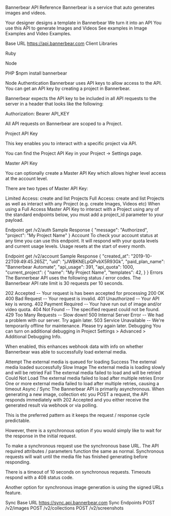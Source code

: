 Bannerbear API Reference
Bannerbear is a service that auto generates images and videos.

Your designer designs a template in Bannerbear
We turn it into an API
You use this API to generate Images and Videos
See examples in Image Examples and Video Examples.

Base URL
https://api.bannerbear.com
Client Libraries

Ruby

Node

PHP
$npm install bannerbear

Node
Authentication
Bannerbear uses API keys to allow access to the API. You can get an API key by creating a project in Bannerbear.

Bannerbear expects the API key to be included in all API requests to the server in a header that looks like the following:

Authorization: Bearer API_KEY

All API requests on Bannerbear are scoped to a Project.

Project API Key

This key enables you to interact with a specific project via API.

You can find the Project API Key in your Project → Settings page.

Master API Key

You can optionally create a Master API Key which allows higher level access at the account level.

There are two types of Master API Key:

Limited Access: create and list Projects
Full Access: create and list Projects as well as interact with any Project (e.g. create Images, Videos etc)
When using a Full Access Master API Key to interact with a Project using any of the standard endpoints below, you must add a project_id parameter to your payload.

Endpoint
get	/v2/auth
Sample Response
{
  "message": "Authorized",
  "project": "My Project Name"
}
Account
To check your account status at any time you can use this endpoint. It will respond with your quota levels and current usage levels. Usage resets at the start of every month.

Endpoint
get	/v2/account
Sample Response
{
  "created_at": "2019-10-22T09:49:45.265Z",
  "uid": "jJWBKNELpQPvbX5R93Gk",
  "paid_plan_name": "Bannerbear Automate",
  "api_usage": 391,
  "api_quota": 1000,
  "current_project": {
    "name": "My Project Name",
    "templates": 42,
  }
}
Errors
The Bannerbear API uses the following status / error codes. The Bannerbear API rate limit is 30 requests per 10 seconds.

202	Accepted -- Your request is has been accepted for processing
200	OK
400	Bad Request -- Your request is invalid.
401	Unauthorized -- Your API key is wrong.
402	Payment Required -- Your have run out of image and/or video quota.
404	Not Found -- The specified request could not be found.
429	Too Many Requests -- Slow down!
500	Internal Server Error -- We had a problem with our server. Try again later.
503	Service Unavailable -- We're temporarily offline for maintenance. Please try again later.
Debugging
You can turn on additional debugging in Project Settings > Advanced > Additional Debugging Info.

When enabled, this enhances webhook data with info on whether Bannerbear was able to successfully load external media.

Attempt	The external media is queued for loading
Success	The external media loaded successfully
Slow Image	The external media is loading slowly and will be retried
Fail	The external media failed to load and will be retried
Could Not Load	The external media failed to load after multiple retries
Error	One or more external media failed to load after multiple retries, causing a timeout
Async / Sync
The Bannerbear API is primarily asynchronous. When generating a new image, collection etc you POST a request, the API responds immediately with 202 Accepted and you either receive the generated result via webhook or via polling.

This is the preferred pattern as it keeps the request / response cycle predictable.

However, there is a synchronous option if you would simply like to wait for the response in the initial request.

To make a synchronous request use the synchronous base URL. The API required attributes / parameters function the same as normal. Synchronous requests will wait until the media file has finished generating before responding.

There is a timeout of 10 seconds on synchronous requests. Timeouts respond with a 408 status code.

Another option for synchronous image generation is using the signed URLs feature.

Sync Base URL
https://sync.api.bannerbear.com
Sync Endpoints
POST	/v2/images
POST	/v2/collections
POST	/v2/screenshots